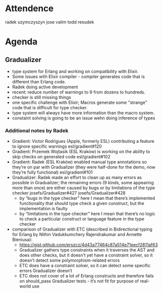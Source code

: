 # Attendence
radek szymczyszyn
jose valim
todd resudek

# Agenda
## Gradualizer
- type system for Erlang and working on compatibility with Elixir.
- Some issues with Elixir compiler - compiler generates code that is different than Erlang code.
- Radek doing active development
- recent: reduce number of warnings to 9 from dozens to hundreds.
- checker is still missing things
- one specific challenge with Elixir; Macros generate some "strange" code that is difficult for type checker.
- type system will always have more information than the macro system.
- constaint solving is going to be an issue wehn doing inference of types

### Additional notes by Radek
- Gradient: Victor Rodrigues (Apple, formerly ESL) contributing a feature to ignore specific warnings esl/gradient#120
- Gradient: Przemek Wojtasik (ESL Kraków) is working on the ability to skip checks on generated code esl/gradient#102
- Gradient: Radek (ESL Kraków) enabled manual type annotations so they’re on par with Gradualizer (they were half-done for the demo, now they’re fully functional) esl/gradient#101
- Gradualizer: Radek made an effort to clean up as many errors as possible in Gradualizer; the remaining errors (9 kinds, some appearing more than once) are either caused by bugs or by limitations of the type checker josefs/Gradualizer#427 josefs/Gradualizer#428
  - by “bugs in the type checker” here I mean that there’s implemented functionality that should type check a given construct, but the implementation is faulty
  - by “limitations in the type checker” here I mean that there’s no logic to check a particular construct or language feature in the type checker
- comparison of Gradualizer with ETC (described in Bidirectional typing for Erlang by Nithin Vadukkumchery Rajendrakumar and Annette Bieniusa):
  - https://gist.github.com/erszcz/4d43a77464c87a514e71eecf2811af63
  - Gradualizer gathers type constraints when it traverses the AST and does other checks, but it doesn’t yet have a constraint solver, so it doesn’t detect some polymorphism-related errors
  - ETC does have a constraint solver, so it can detect some specific errors Gradualizer doesn’t
  - ETC does not cover of a lot of Erlang constructs and therefore fails on should_pass Gradualizer tests - it’s not fit for purpose of real-world use
